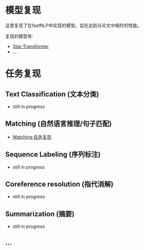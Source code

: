 # 模型复现
这里复现了在fastNLP中实现的模型，旨在达到与论文中相符的性能。

复现的模型有:
- [Star-Transformer](Star_transformer/)
- ...

# 任务复现
## Text Classification (文本分类)
- still in progress


## Matching (自然语言推理/句子匹配)
- [Matching 任务复现](matching/)


## Sequence Labeling (序列标注)
- still in progress


## Coreference resolution (指代消解)
- still in progress


## Summarization (摘要)
- still in progress


## ...
